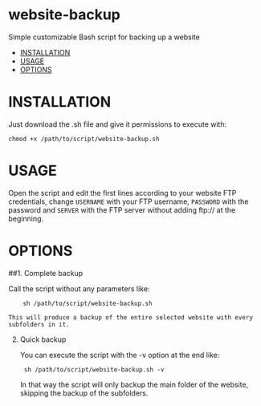 # website-backup
Simple customizable Bash script for backing up a website

- [INSTALLATION](#installation)
- [USAGE](#usage)
- [OPTIONS](#options)

# INSTALLATION

Just download the .sh file and give it permissions to execute with:

    chmod +x /path/to/script/website-backup.sh

# USAGE

Open the script and edit the first lines according to your website FTP credentials, change `USERNAME` with your FTP username, `PASSWORD` with the password and `SERVER` with the FTP server without adding ftp:// at the beginning.


# OPTIONS

##1. Complete backup

Call the script without any parameters like:

        sh /path/to/script/website-backup.sh
    
    This will produce a backup of the entire selected website with every subfolders in it.


2. Quick backup

    You can execute the script with the -v option at the end like:

        sh /path/to/script/website-backup.sh -v
    
    In that way the script will only backup the main folder of the website, skipping the backup of the subfolders.
